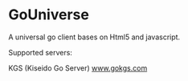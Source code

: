 # GoUniverse 

A universal go client bases on Html5 and javascript.

Supported servers:

KGS (Kiseido Go Server) www.gokgs.com
